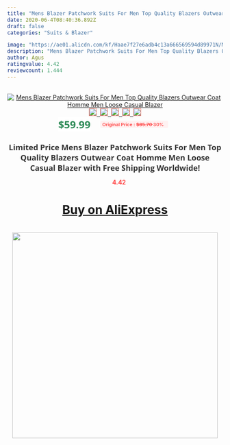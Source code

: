 ```yaml
---
title: "Mens Blazer Patchwork Suits For Men Top Quality Blazers Outwear Coat Homme Men Loose Casual Blazer"
date: 2020-06-4T08:40:36.892Z
draft: false
categories: "Suits & Blazer"

image: "https://ae01.alicdn.com/kf/Haae7f27e6adb4c13a666569594d89971N/Mens-Blazer-Patchwork-Suits-For-Men-Top-Quality-Blazers-Outwear-Coat-Homme-Men-Loose-Casual-Blazer.png_220x220.png"
description: "Mens Blazer Patchwork Suits For Men Top Quality Blazers Outwear Coat Homme Men Loose Casual Blazer"
author: Agus
ratingvalue: 4.42
reviewcount: 1.444
---
```

<br>
<div style="text-align: center;">
<a href="https://s.click.aliexpress.com/e/_AaNu7b" target="_blank" rel="nofollow noopener noreferrer"><img alt="Mens Blazer Patchwork Suits For Men Top Quality Blazers Outwear Coat Homme Men Loose Casual Blazer" class="magnifier-image" src="https://ae01.alicdn.com/kf/Haae7f27e6adb4c13a666569594d89971N/Mens-Blazer-Patchwork-Suits-For-Men-Top-Quality-Blazers-Outwear-Coat-Homme-Men-Loose-Casual-Blazer.png_220x220.png_640x640.jpg">
<br>
<img style="border:1px solid salmon" src="https://ae01.alicdn.com/kf/Haae7f27e6adb4c13a666569594d89971N/Mens-Blazer-Patchwork-Suits-For-Men-Top-Quality-Blazers-Outwear-Coat-Homme-Men-Loose-Casual-Blazer.png_120x120.jpg">&nbsp;&nbsp;<img style="border:1px solid salmon" src="https://ae01.alicdn.com/kf/H20686528251d4bc191c04dbd980f82343/Mens-Blazer-Patchwork-Suits-For-Men-Top-Quality-Blazers-Outwear-Coat-Homme-Men-Loose-Casual-Blazer.jpg_120x120.jpg">&nbsp;&nbsp;<img style="border:1px solid salmon" src="https://ae01.alicdn.com/kf/Hb2b40825c2a34f8f80e7cf44f6c1fe5eM/Mens-Blazer-Patchwork-Suits-For-Men-Top-Quality-Blazers-Outwear-Coat-Homme-Men-Loose-Casual-Blazer.jpg_120x120.jpg">&nbsp;&nbsp;<img style="border:1px solid salmon" src="https://ae01.alicdn.com/kf/H2d9a6088a1384a05b39ac18593c1efbee/Mens-Blazer-Patchwork-Suits-For-Men-Top-Quality-Blazers-Outwear-Coat-Homme-Men-Loose-Casual-Blazer.jpg_120x120.jpg">&nbsp;&nbsp;<img style="border:1px solid salmon" src="https://ae01.alicdn.com/kf/H4ef30ba51a2c4d3993e39c211b42d40a6/Mens-Blazer-Patchwork-Suits-For-Men-Top-Quality-Blazers-Outwear-Coat-Homme-Men-Loose-Casual-Blazer.jpg_120x120.jpg"></a></div><br0>
<div style="text-align: center;"><span style="background-color: white; border: 0px; box-sizing: border-box; color: seagreen; display: inline-block; font-family: &quot;open sans&quot; , &quot;arial&quot; , &quot;helvetica&quot; , sans-serif , &quot;heiti&quot;; font-size: 24px; font-stretch: inherit; font-weight: 700; line-height: inherit; margin: 0px 10px 0px 0px; padding: 0px; vertical-align: middle;">$59.99 </span>
<span style="background: rgb(255 , 241 , 241); border-radius: 3px; border: 0px; box-sizing: border-box; color: #ff4747; display: inline-block; font-family: inherit; font-size: 12px; font-stretch: inherit; font-style: inherit; font-variant: inherit; font-weight: 600; line-height: inherit; margin: 0px; padding: 2px 5px; transform: scale(0.9); vertical-align: middle;">Original Price : <b style="text-decoration: line-through;">$85.70 </b> 30%&nbsp;&nbsp;</span></div>
<h1 style="color: #333333; display: inline-block; font-family: &quot;open sans&quot; , &quot;arial&quot; , &quot;helvetica&quot; , sans-serif , &quot;heiti&quot;; font-size: 18px; font-stretch: inherit; font-weight: 700; text-align: center;">Limited Price Mens Blazer Patchwork Suits For Men Top Quality Blazers Outwear Coat Homme Men Loose Casual Blazer with Free Shipping Worldwide!</h1>
<div style="color: #ff4747; text-align: center;">
<img src="https://4.bp.blogspot.com/-M0ZcTcb-5uY/XleCXlxnR4I/AAAAAAAAAEc/OrjgMkXV1oMQFaCRZj5HQwOCBcu3w1FegCPcBGAYYCw/s1600/star.png" style="height: 15px;">&nbsp;<b>4.42</b></div>
<div class="button_cont" align="center"><a class="buynow_a" href="https://s.click.aliexpress.com/e/_AaNu7b" target="_blank" rel="nofollow noopener noreferrer"><H1>Buy on AliExpress</H1></a></div><br>
<div class="separator" style="clear: both; text-align: center;">
<img src="https://lh3.googleusercontent.com/-pTy5HemUv9M/XlePHvY0dAI/AAAAAAAAAE4/0nX5iRUoIWY8eMW9Dpxeirr157OZliDIgCLcBGAsYHQ/s1600/badge.gif" width="480">
</div>
